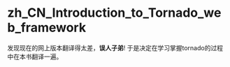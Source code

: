 # zh_CN_Introduction_to_Tornado_web_framework

发现现在的网上版本翻译得太差，__误人子弟__! 于是决定在学习掌握tornado的过程中在本书翻译一遍。
